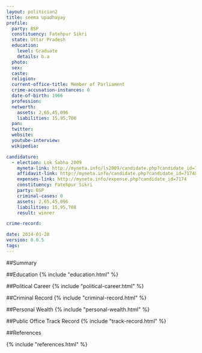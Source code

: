 ```yaml
---
layout: politician2
title: seema upadhayay
profile: 
  party: BSP
  constituency: Fatehpur Sikri
  state: Uttar Pradesh
  education: 
    level: Graduate
    details: b.a
  photo: 
  sex: 
  caste: 
  religion: 
  current-office-title: Member of Parliament
  crime-accusation-instances: 0
  date-of-birth: 1966
  profession: 
  networth: 
    assets: 2,65,45,096
    liabilities: 15,95,708
  pan: 
  twitter: 
  website: 
  youtube-interview: 
  wikipedia: 

candidature: 
  - election: Lok Sabha 2009
    myneta-link: http://myneta.info/ls2009/candidate.php?candidate_id=7174
    affidavit-link: http://myneta.info/candidate.php?candidate_id=7174&scan=original
    expenses-link: http://myneta.info/expense.php?candidate_id=7174
    constituency: Fatehpur Sikri 
    party: BSP
    criminal-cases: 0
    assets: 2,65,45,096
    liabilities: 15,95,708
    result: winner 

crime-record: 

date: 2014-01-28
version: 0.0.5
tags: 
---
```

##Summary


##Education
{% include "education.html" %}


##Political Career
{% include "political-career.html" %}


##Criminal Record
{% include "criminal-record.html" %}


##Personal Wealth
{% include "personal-wealth.html" %}


##Public Office Track Record
{% include "track-record.html" %}


##References


{% include "references.html" %}